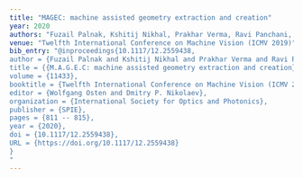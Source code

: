 ```yaml
---
title: "MAGEC: machine assisted geometry extraction and creation"
year: 2020
authors: "Fuzail Palnak, Kshitij Nikhal, Prakhar Verma, Ravi Panchani, Sagar Rohankar"
venue: "Twelfth International Conference on Machine Vision (ICMV 2019)"
bib_entry: "@inproceedings{10.1117/12.2559438,
author = {Fuzail Palnak and Kshitij Nikhal and Prakhar Verma and Ravi Panchani and Sagar Rohankar},
title = {{M.A.G.E.C: machine assisted geometry extraction and creation}},
volume = {11433},
booktitle = {Twelfth International Conference on Machine Vision (ICMV 2019)},
editor = {Wolfgang Osten and Dmitry P. Nikolaev},
organization = {International Society for Optics and Photonics},
publisher = {SPIE},
pages = {811 -- 815},
year = {2020},
doi = {10.1117/12.2559438},
URL = {https://doi.org/10.1117/12.2559438}
}
"
---
```

